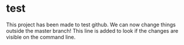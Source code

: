# test
This project has been made to test github.
We can now change things outside the master branch!
This line is added to look if the changes are visible on the command line.
